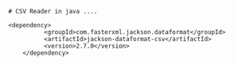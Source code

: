 	# CSV Reader in java ....

	<dependency>
			  <groupId>com.fasterxml.jackson.dataformat</groupId>
			  <artifactId>jackson-dataformat-csv</artifactId>
			  <version>2.7.0</version>
		</dependency>
